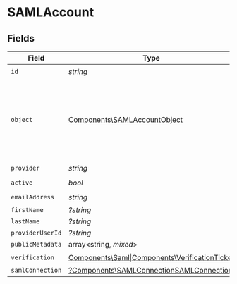 # SAMLAccount


## Fields

| Field                                                                                               | Type                                                                                                | Required                                                                                            | Description                                                                                         |
| --------------------------------------------------------------------------------------------------- | --------------------------------------------------------------------------------------------------- | --------------------------------------------------------------------------------------------------- | --------------------------------------------------------------------------------------------------- |
| `id`                                                                                                | *string*                                                                                            | :heavy_check_mark:                                                                                  | N/A                                                                                                 |
| `object`                                                                                            | [Components\SAMLAccountObject](../../Models/Components/SAMLAccountObject.md)                        | :heavy_check_mark:                                                                                  | String representing the object's type. Objects of the same type share the same value.<br/>          |
| `provider`                                                                                          | *string*                                                                                            | :heavy_check_mark:                                                                                  | N/A                                                                                                 |
| `active`                                                                                            | *bool*                                                                                              | :heavy_check_mark:                                                                                  | N/A                                                                                                 |
| `emailAddress`                                                                                      | *string*                                                                                            | :heavy_check_mark:                                                                                  | N/A                                                                                                 |
| `firstName`                                                                                         | *?string*                                                                                           | :heavy_minus_sign:                                                                                  | N/A                                                                                                 |
| `lastName`                                                                                          | *?string*                                                                                           | :heavy_minus_sign:                                                                                  | N/A                                                                                                 |
| `providerUserId`                                                                                    | *?string*                                                                                           | :heavy_minus_sign:                                                                                  | N/A                                                                                                 |
| `publicMetadata`                                                                                    | array<string, *mixed*>                                                                              | :heavy_minus_sign:                                                                                  | N/A                                                                                                 |
| `verification`                                                                                      | [Components\Saml\|Components\VerificationTicket](../../Models/Components/SAMLAccountVerification.md) | :heavy_check_mark:                                                                                  | N/A                                                                                                 |
| `samlConnection`                                                                                    | [?Components\SAMLConnectionSAMLConnection](../../Models/Components/SamlConnection.md)               | :heavy_minus_sign:                                                                                  | N/A                                                                                                 |